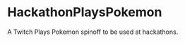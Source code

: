 HackathonPlaysPokemon
=====================

A Twitch Plays Pokemon spinoff to be used at hackathons. 

